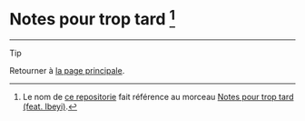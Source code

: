 # Notes pour trop tard [^citation-titre]

[^citation-titre]: Le nom de [ce repositorie](https://github.com/peche-public/Notes-pour-trop-tard) fait référence au morceau [Notes pour trop tard (feat. Ibeyi)](https://youtu.be/R2rxmLBebCM?si=5ryXM40wLNob7sBW).

---

> [!TIP]  
> Retourner à [la page principale](https://github.com/peche-public/.github/blob/main/profile/README.md).